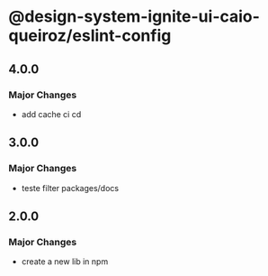 # @design-system-ignite-ui-caio-queiroz/eslint-config

## 4.0.0

### Major Changes

- add cache ci cd

## 3.0.0

### Major Changes

- teste filter packages/docs

## 2.0.0

### Major Changes

- create a new lib in npm
